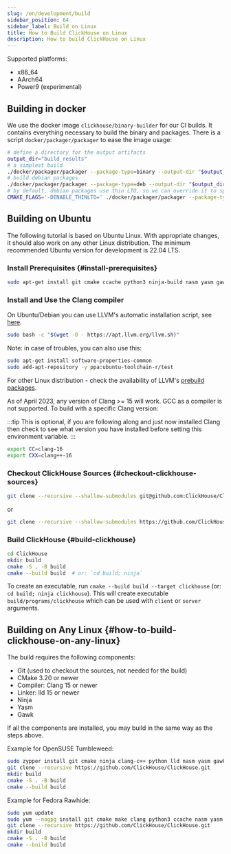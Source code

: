 ```yaml
---
slug: /en/development/build
sidebar_position: 64
sidebar_label: Build on Linux
title: How to Build ClickHouse on Linux
description: How to build ClickHouse on Linux
---
```



Supported platforms:

- x86_64
- AArch64
- Power9 (experimental)

## Building in docker
We use the docker image `clickhouse/binary-builder` for our CI builds. It contains everything necessary to build the binary and packages. There is a script `docker/packager/packager` to ease the image usage:

```bash
# define a directory for the output artifacts
output_dir="build_results"
# a simplest build
./docker/packager/packager --package-type=binary --output-dir "$output_dir"
# build debian packages
./docker/packager/packager --package-type=deb --output-dir "$output_dir"
# by default, debian packages use thin LTO, so we can override it to speed up the build
CMAKE_FLAGS='-DENABLE_THINLTO=' ./docker/packager/packager --package-type=deb --output-dir "./$(git rev-parse --show-cdup)/build_results"
```

## Building on Ubuntu

The following tutorial is based on Ubuntu Linux.
With appropriate changes, it should also work on any other Linux distribution.
The minimum recommended Ubuntu version for development is 22.04 LTS.

### Install Prerequisites {#install-prerequisites}

``` bash
sudo apt-get install git cmake ccache python3 ninja-build nasm yasm gawk lsb-release wget software-properties-common gnupg
```

### Install and Use the Clang compiler

On Ubuntu/Debian you can use LLVM's automatic installation script, see [here](https://apt.llvm.org/).

``` bash
sudo bash -c "$(wget -O - https://apt.llvm.org/llvm.sh)"
```

Note: in case of troubles, you can also use this:

```bash
sudo apt-get install software-properties-common
sudo add-apt-repository -y ppa:ubuntu-toolchain-r/test
```

For other Linux distribution - check the availability of LLVM's [prebuild packages](https://releases.llvm.org/download.html).

As of April 2023, any version of Clang >= 15 will work.
GCC as a compiler is not supported.
To build with a specific Clang version:

:::tip
This is optional, if you are following along and just now installed Clang then check
to see what version you have installed before setting this environment variable.
:::

``` bash
export CC=clang-16
export CXX=clang++-16
```

### Checkout ClickHouse Sources {#checkout-clickhouse-sources}

``` bash
git clone --recursive --shallow-submodules git@github.com:ClickHouse/ClickHouse.git
```

or

``` bash
git clone --recursive --shallow-submodules https://github.com/ClickHouse/ClickHouse.git
```

### Build ClickHouse {#build-clickhouse}

``` bash
cd ClickHouse
mkdir build
cmake -S . -B build
cmake --build build  # or: `cd build; ninja`
```

To create an executable, run `cmake --build build --target clickhouse` (or: `cd build; ninja clickhouse`).
This will create executable `build/programs/clickhouse` which can be used with `client` or `server` arguments.

## Building on Any Linux {#how-to-build-clickhouse-on-any-linux}

The build requires the following components:

- Git (used to checkout the sources, not needed for the build)
- CMake 3.20 or newer
- Compiler: Clang 15 or newer
- Linker: lld 15 or newer
- Ninja
- Yasm
- Gawk

If all the components are installed, you may build in the same way as the steps above.

Example for OpenSUSE Tumbleweed:

``` bash
sudo zypper install git cmake ninja clang-c++ python lld nasm yasm gawk
git clone --recursive https://github.com/ClickHouse/ClickHouse.git
mkdir build
cmake -S . -B build
cmake --build build
```

Example for Fedora Rawhide:

``` bash
sudo yum update
sudo yum --nogpg install git cmake make clang python3 ccache nasm yasm gawk
git clone --recursive https://github.com/ClickHouse/ClickHouse.git
mkdir build
cmake -S . -B build
cmake --build build
```

